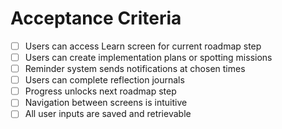 # Acceptance Criteria
- [ ] Users can access Learn screen for current roadmap step
- [ ] Users can create implementation plans or spotting missions
- [ ] Reminder system sends notifications at chosen times
- [ ] Users can complete reflection journals
- [ ] Progress unlocks next roadmap step
- [ ] Navigation between screens is intuitive
- [ ] All user inputs are saved and retrievable
